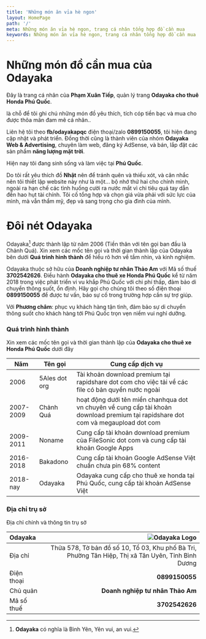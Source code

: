 ```yaml
---
title: 'Những món ăn vỉa hè ngon'
layout: HomePage
path: '/'
meta: Những món ăn vỉa hè ngon, trang cá nhân tổng hợp đồ cần mua
keywords: Những món ăn vỉa hè ngon, trang cá nhân tổng hợp đồ cần mua
---
```



# Những món đồ cần mua của Odayaka

Đây là trang cá nhân của **Phạm Xuân Tiếp**, quản lý trang **Odayaka cho thuê Honda Phú Quốc**.

là chỗ để tôi ghi chú những món đồ yêu thích, tích cóp tiền bạc và mua cho được thõa mãn đam mê cá nhân..

Liên hệ tôi theo **fb/odayakapqc** điện thoại/zalo **0899150055**, tôi hiện đang cập nhật và phát triển.
Đồng thời cũng là thành viên của nhóm **Odayaka Web & Advertising**, chuyên làm web, đăng ký AdSense, và bán, lắp đặt các sản phẩm **năng lượng mặt trời**.

Hiện nay tôi đang sinh sống và làm việc tại **Phú Quốc**.

Do tôi rất yêu thích đồ **Nhật** nên để tránh quên và thiếu xót, và cân nhắc nên tôi thiết lập website này như là một... bộ nhớ thứ hai cho chính mình, ngoài ra hạn chế các tình huống cười ra nước mắt vì chi tiêu quá tay dẫn đến hao hụt tài chính. Tôi cố tổng hợp và chọn giá vừa phải với sức lực của mình, mà vẫn thẩm mỹ, đẹp và sang trọng cho gia đình của mình.

# Đôi nét Odayaka

Odayaka[^odayakatiengnhat] được thành lập từ năm 2006 (Tiền thân với tên gọi ban đầu là Chảnh Quá). Xin xem các mốc tên gọi và thời gian thành lập của Odayaka bên dưới **Quá trình hình thành** để hiểu rõ hơn về tầm nhìn, và kinh nghiệm.

Odayaka thuộc sở hữu của **Doanh nghiệp tư nhân Thảo Am** với Mã số thuế **3702542626**. Điều hành **Odayaka cho thuê xe Honda Phú Quốc** kể từ năm 2018 trong việc phát triển vi vu khắp Phú Quốc với chi phí thấp, đảm bảo di chuyển thông suốt, ổn định. Hãy gọi cho chúng tôi theo số điện thoại **0899150055** để được tư vấn, báo sự cố trong trường hợp cần sự trợ giúp.

Với **Phương châm**: phục vụ khách hàng tận tình, đảm bảo sự di chuyển thông suốt cho khách hàng tới Phú Quốc trọn vẹn niềm vui nghỉ dưỡng.

### Quá trình hình thành
Xin xem các mốc tên gọi và thời gian thành lập của **Odayaka cho thuê xe Honda Phú Quốc** dưới đây

[^odayakatiengnhat]: **Odayaka** có nghĩa là Bình Yên, Yên vui, an vui.


| Năm             | Tên gọi | Cung cấp dịch vụ |
| --------             | ----------- | ----------- |
| 2006          | 5Ales dot org | Tài khoản download premium tại rapidshare dot com cho việc tải về các file có bản quyền nước ngoài |
| 2007-2009          | Chảnh Quá | hoạt động dưới tên miền chanhqua dot vn chuyên về cung cấp tài khoản download premium tại rapidshare dot com và megaupload dot com |
| 2009-2011          | Noname | Cung cấp tài khoản download premium của FileSonic dot com và cung cấp tài khoản Google Apps |
| 2016-2018          | Bakadono | Cung cấp tài khoản Google AdSense Việt chuẩn chưa pin 68% content |
| 2018-nay          | Odayaka | Odayaka cung cấp cho thuê xe honda tại Phú Quốc, cung cấp tài khoản AdSense Việt |

### Địa chỉ trụ sở

Địa chỉ chính và thông tin trụ sở

| **Odayaka** |  |  ![Odayaka Logo](https://odayaka.vn/assets/images/favicon-32x32.png) |
|:-----------|------------:|------------:|
| Địa chỉ       |  |         Thửa 578, Tờ bản đồ số 10, Tổ 03, Khu phố Bà Tri, Phường Tân Hiệp, Thị xã Tân Uyên, Tỉnh Bình Dương |
| Điện thoại     |  |       **0899150055** |
| Chủ quản       |  |         **Doanh nghiệp tư nhân Thảo Am** |
| Mã số thuế       |  |         **3702542626** |